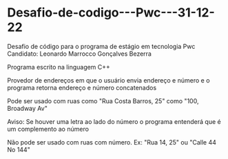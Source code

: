 # Desafio-de-codigo---Pwc---31-12-22
Desafio de código para o programa de estágio em tecnologia Pwc
Candidato: Leonardo Marrocco Gonçalves Bezerra

Programa escrito na linguagem C++

Provedor de endereços em que o usuário envia endereço e número e o programa retorna endereço e número concatenados

Pode ser usado com ruas como "Rua Costa Barros, 25" como "100, Broadway Av"

Aviso: Se houver uma letra ao lado do número o programa entenderá que é um complemento ao número

Não pode ser usado com ruas com número. Ex: "Rua 14, 25" ou "Calle 44 No 144"

